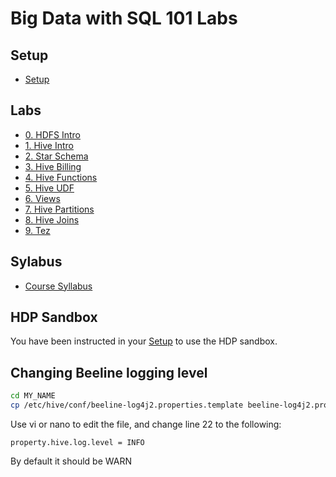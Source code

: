 <link rel='stylesheet' href='assets/css/main.css'/>

#  Big Data with SQL 101 Labs


## Setup
 * [Setup](./setup.md)


## Labs

 * [0. HDFS Intro](hdfs/1-hdfs-intro.md)
 * [1. Hive Intro](hive/1-intro.md)
 * [2. Star Schema](hive/star-schema/README.md)
 * [3. Hive Billing](hive/2-billing.md)
 * [4. Hive Functions](hive/5-stats.md)
 * [5. Hive UDF](hive/udf/README.md)
 * [6. Views](hive/13-materialized-views.md)
 * [7. Hive Partitions](hive/3-partitions.md)
 * [8. Hive Joins](hive/4-join.md)
 * [9. Tez](hive/tez/README.md)



## Sylabus

* [Course Syllabus](https://degreed.com/pathway/79xx73jw9k?orgsso=visa)


## HDP Sandbox

You have been instructed in your [Setup](./setup.md) to use the HDP sandbox.


## Changing Beeline logging level

```bash
cd MY_NAME
cp /etc/hive/conf/beeline-log4j2.properties.template beeline-log4j2.properties
```

Use vi or nano to edit the file, and change line 22 to the following:

```console
property.hive.log.level = INFO
```

By default it should be WARN

